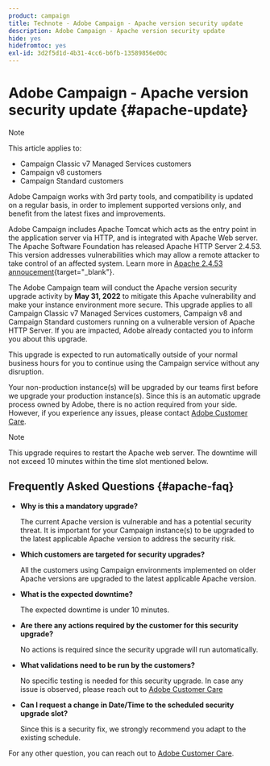 ```yaml
---
product: campaign
title: Technote - Adobe Campaign - Apache version security update
description: Adobe Campaign - Apache version security update
hide: yes
hidefromtoc: yes
exl-id: 3d2f5d1d-4b31-4cc6-b6fb-13589856e00c
---
```

# Adobe Campaign - Apache version security update {#apache-update}

>[!NOTE]
>This article applies to:
> * Campaign Classic v7 Managed Services customers
> * Campaign v8 customers
> * Campaign Standard customers


Adobe Campaign works with 3rd party tools, and compatibility is updated on a regular basis, in order to implement supported versions only, and benefit from the latest fixes and improvements. 

Adobe Campaign includes Apache Tomcat which acts as the entry point in the application server via HTTP, and is integrated with Apache Web server. The Apache Software Foundation has released Apache HTTP Server 2.4.53. This version addresses vulnerabilities which may allow a remote attacker to take control of an affected system. Learn more in [Apache 2.4.53 annoucement](https://downloads.apache.org/httpd/Announcement2.4.html){target="_blank"}.

The Adobe Campaign team will conduct the Apache version security upgrade activity by **May 31, 2022** to mitigate this Apache vulnerability and make your instance environment more secure. This upgrade applies to all Campaign Classic v7 Managed Services customers, Campaign v8 and Campaign Standard customers running on a vulnerable version of Apache HTTP Server. If you are impacted, Adobe already contacted you to inform you about this upgrade.

This upgrade is expected to run automatically outside of your normal business hours for you to continue using the Campaign service without any disruption. 

Your non-production instance(s) will be upgraded by our teams first before we upgrade your production instance(s). Since this is an automatic upgrade process owned by Adobe, there is no action required from your side. However, if you experience any issues, please contact [Adobe Customer Care](https://experienceleague.adobe.com/?support-solution=Campaign#support).   


>[!NOTE]
>This upgrade requires to restart the Apache web server. The downtime will not exceed 10 minutes within the time slot mentioned below.
> 
  
## Frequently Asked Questions {#apache-faq}

* **Why is this a mandatory upgrade?**

    The current Apache version is vulnerable and has a potential security threat. It is important for your Campaign instance(s) to be upgraded to the latest applicable Apache version to address the security risk. 


* **Which customers are targeted for security upgrades?**

    All the customers using Campaign environments implemented on older Apache versions are upgraded to the latest applicable Apache version.

* **What is the expected downtime?**

    The expected downtime is under 10 minutes.  

* **Are there any actions required by the customer for this security upgrade?** 
    
    No actions is required since the security upgrade will run automatically. 

* **What validations need to be run by the customers?** 
    
    No specific testing is needed for this security upgrade. In case any issue is observed, please reach out to [Adobe Customer Care](https://experienceleague.adobe.com/?support-solution=Campaign#support)


* **Can I request a change in Date/Time to the scheduled security upgrade slot?** 
    
    Since this is a security fix, we strongly recommend you adapt to the existing schedule.  


For any other question, you can reach out to [Adobe Customer Care](https://experienceleague.adobe.com/?support-solution=Campaign#support).

